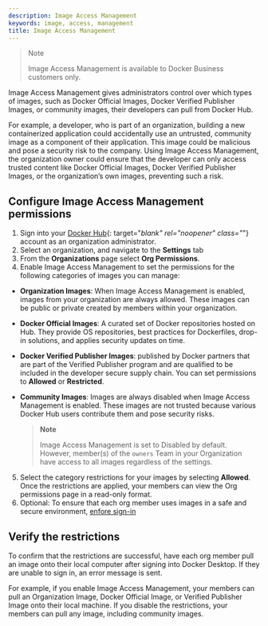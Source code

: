 ```yaml
---
description: Image Access Management
keywords: image, access, management
title: Image Access Management
---
```


>Note
>
>Image Access Management is available to Docker Business customers only. 

Image Access Management gives administrators control over which types of images, such as Docker Official Images, Docker Verified Publisher Images, or community images, their developers can pull from Docker Hub.

For example, a developer, who is part of an organization, building a new containerized application could accidentally use an untrusted, community image as a component of their application. This image could be malicious and pose a security risk to the company. Using Image Access Management, the organization owner could ensure that the developer can only access trusted content like Docker Official Images, Docker Verified Publisher Images, or the organization’s own images, preventing such a risk.

## Configure Image Access Management permissions

1. Sign into your [Docker Hub](https://hub.docker.com){: target="_blank" rel="noopener" class="_"} account as an organization administrator.
2. Select an organization, and navigate to the **Settings** tab
3. From the **Organizations** page select **Org Permissions**.
4. Enable Image Access Management to set the permissions for the following categories of images you can manage:
- **Organization Images**: When Image Access Management is enabled, images from your organization are always allowed. These images can be public or private created by members within your organization.
- **Docker Official Images**: A curated set of Docker repositories hosted on Hub. They provide OS repositories, best practices for Dockerfiles, drop-in solutions, and applies security updates on time.
- **Docker Verified Publisher Images**: published by Docker partners that are part of the Verified Publisher program and are qualified to be included in the developer secure supply chain. You can set permissions to **Allowed** or **Restricted**.
- **Community Images**: Images are always disabled when Image Access Management is enabled. These images are not trusted because various Docker Hub users contribute them and pose security risks.

    > **Note**
    >
    > Image Access Management is set to Disabled by default. However, member(s) of the `owners` Team in your Organization have access to all images regardless of the settings.

5. Select the category restrictions for your images by selecting **Allowed**.
     Once the restrictions are applied, your members can view the Org permissions page in a read-only format.
6. Optional: To ensure that each org member uses images in a safe and secure environment, [enfore sign-in](../docker-hub/configure-sign-in.md)

## Verify the restrictions

   To confirm that the restrictions are successful, have each org member pull an image onto their local computer after signing into Docker Desktop. If they are unable to sign in, an error message is sent.

   For example, if you enable Image Access Management, your members can pull an Organization Image, Docker Official Image, or Verified Publisher Image onto their local machine. If you disable the restrictions, your members can pull any image, including community images.

